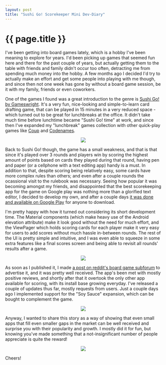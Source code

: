 ```yaml
---
layout: post
title: "Sushi Go! Scorekeeper Mini Dev-Diary"
---
```


{{ page.title }}
================

I've been getting into board games lately, which is a hobby I've been meaning to explore for years. I'd been picking up games that seemed fun here and there for the past couple of years, but actually getting them to the table with friends and family didn't occur too often, detracting me from spending much money into the hobby. A few months ago I decided I'd try to actually make an effort and get some people into playing with me though, and since then not one week has gone by without a board game session, be it with my family, friends or even coworkers.

One of the games I found was a great introduction to the genre is [Sushi Go! by Gameswright](https://boardgamegeek.com/boardgame/133473/sushi-go). It's a very fun, nice-looking and simple-to-learn card drafting game, that can be played in 15 minutes in a very reduced space - which turned out to be great for lunchbreaks at the office. It didn't take much time before lunchtime became "Sushi Go! time" at work, and since then I've expanded my "lunchbreak" games collection with other quick-play games like [Coup](https://boardgamegeek.com/boardgame/131357/coup) and [Codenames](https://boardgamegeek.com/boardgame/178900/codenames).

<center><img src="http://i.imgur.com/y0ixTsP.png"/></center>

Back to Sushi Go! though, the game has a small weakness, and that is that since it's played over 3 rounds and players win by scoring the highest amount of points based on cards they played during that round, having pen and paper (or a cellphone with a text editing app) handy is a must. In addition to that, despite scoring being relatively easy, some cards have more complex rules than others; and even after a couple rounds the ocassional visit to the rulebook was necessary. Seeing how popular it was becoming amongst my friends, and disappointed that the best scorekeeping app for the game on Google play was nothing more than a glorified text editor, I decided to develop my own, and after a couple days [it was done and available on Google Play](https://play.google.com/store/apps/details?id=com.fireblend.sushigoscore) for anyone to download.

I'm pretty happy with how it turned out considering its short development time. The Material components (which make heavy use of the Android elevation attribute) make it look good without the need for much effort, and the ViewPager which holds scoring cards for each player make it very easy for users to add scores without much hassle in-between rounds. The rest of the UI is pretty simple and intuitive, and I was even able to squeeze in some extra features like a final scores screen and being able to revisit all rounds' results after a game.

<center><img src="http://i.imgur.com/r7s1Fgw.png"/></center>

As soon as I published it, I made [a post on reddit's board game subforum](https://www.reddit.com/r/boardgames/comments/4fwban/created_a_sushi_go_scorekeeping_app_for_android/) to advertise it, and it was pretty well received. The app's been met with mostly positive reviews, and shortly after that it overtook the only other app available for scoring, with its install base growing everyday. I've released a couple of updates thus far, mostly requests from users. Just a couple days ago I implemented support for the "Soy Sauce" expansion, which can be bought to complement the game.

<center><img src="http://i.imgur.com/iKmFGxJ.png"/></center>

Anyway, I wanted to share this story as a way of showing that even small apps that fill even smaller gaps in the market can be well received and surprise you with their popularity and growth. I mostly did it for fun, but knowing you've made something that a not-insignificant number of people appreciate is quite the reward!

<center><img src="http://i.imgur.com/LC23Ehn.png"/></center>

Cheers!
